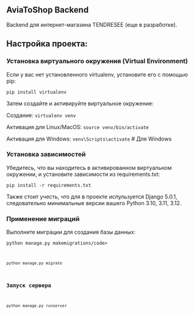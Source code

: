 ## AviaToShop Backend

Backend для интернет-магазина TENDRESEE (еще в разработке).

## Настройка проекта:

### Установка виртуального окружения (Virtual Environment)
Если у вас нет установленного virtualenv, установите его с помощью pip:

<code>pip install virtualenv</code>

Затем создайте и активируйте виртуальное окружение:

Создание: <code>virtualenv venv</code>

Активация для Linux/MacOS: <code>source venv/bin/activate</code>

Активация для Windows: <code>venv\Scripts\activate</code>  # Для Windows

### Установка зависимостей

Убедитесь, что вы находитесь в активированном виртуальном окружении, и установите зависимости из requirements.txt:

<code>pip install -r requirements.txt</code>

Также стоит учесть, что для в проекте испульзуется Django 5.0.1, следовательно минимальные версии вашего Python 3.10, 3.11, 3.12.

### Применение миграций

Выполните миграции для создания базы данных:

<code>python manage.py makemigrations/code>

<code>python manage.py migrate</code>

### Запуск сервера

<code>python manage.py runserver</code>